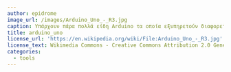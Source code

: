 ```yaml
---
author: epidrome
image_url: /images/Arduino_Uno_-_R3.jpg
caption: Υπάρχουν πάρα πολλά είδη Arduino τα οποία εξυπηρετούν διαφορετικές ανάγκες.
title: arduino_uno
license_url: 'https://en.wikipedia.org/wiki/File:Arduino_Uno_-_R3.jpg'
license_text: Wikimedia Commons - Creative Commons Attribution 2.0 Generic (CC BY 2.0)
categories:
  - tools
---
```

